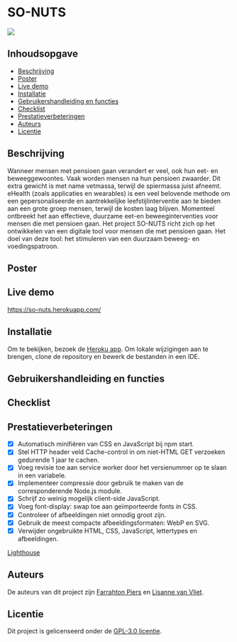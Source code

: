 # SO-NUTS
![](https://user-images.githubusercontent.com/90243819/169791205-bda89252-ade9-481a-bc4d-3426172338a6.png)

## Inhoudsopgave
- [Beschrijving](#beschrijving)
- [Poster](#poster)
- [Live demo](#live-demo)
- [Installatie](#installatie)
- [Gebruikershandleiding en functies](#gebruikershandleiding-en-functies)
- [Checklist](#checklist)
- [Prestatieverbeteringen](#prestatieverbeteringen)
- [Auteurs](#auteurs)
- [Licentie](#licentie)

## Beschrijving
Wanneer mensen met pensioen gaan verandert er veel, ook hun eet- en beweeggewoontes. Vaak worden mensen na hun pensioen zwaarder. Dit extra gewicht is met name vetmassa, terwijl de spiermassa juist afneemt. eHealth (zoals applicaties en wearables) is een veel belovende methode om een gepersonaliseerde en aantrekkelijke leefstijlinterventie aan te bieden aan een grote groep mensen, terwijl de kosten laag blijven. Momenteel ontbreekt het aan effectieve, duurzame eet-en beweeginterventies voor mensen die met pensioen gaan. Het project SO-NUTS richt zich op het ontwikkelen van een digitale tool voor mensen die met pensioen gaan. Het doel van deze tool: het stimuleren van een duurzaam beweeg- en voedingspatroon.

## Poster
<!-- Add a nice poster image here at the end of the week, showing off your shiny frontend 📸 -->

## Live demo
https://so-nuts.herokuapp.com/

## Installatie
Om te bekijken, bezoek de [Heroku app](https://erics-spraakassistent.herokuapp.com/). Om lokale wijzigingen aan te brengen, clone de repository en bewerk de bestanden in een IDE.

## Gebruikershandleiding en functies
<!-- ...but how does one use this project? What are its features 🤔 -->

## Checklist
<!-- Maybe a checklist of done stuff and stuff still on your wishlist? ✅ -->

## Prestatieverbeteringen
- [x] Automatisch minifiëren van CSS en JavaScript bij npm start.
- [x] Stel HTTP header veld Cache-control in om niet-HTML GET verzoeken gedurende 1 jaar te cachen.
- [x] Voeg revisie toe aan service worker door het versienummer op te slaan in een variabele.
- [x] Implementeer compressie door gebruik te maken van de corresponderende Node.js module.
- [x] Schrijf zo weinig mogelijk client-side JavaScript.
- [x] Voeg font-display: swap toe aan geïmporteerde fonts in CSS.
- [x] Controleer of afbeeldingen niet onnodig groot zijn.
- [x] Gebruik de meest compacte afbeeldingsformaten: WebP en SVG.
- [x] Verwijder ongebruikte HTML, CSS, JavaScript, lettertypes en afbeeldingen.

[Lighthouse]()

## Auteurs
De auteurs van dit project zijn [Farrahton Piers](https://github.com/farrahton) en [Lisanne van Vliet](https://github.com/lisannevvliet).

## Licentie
Dit project is gelicenseerd onder de [GPL-3.0 licentie](https://github.com/lisannevvliet/so-nuts/blob/main/LICENSE).
